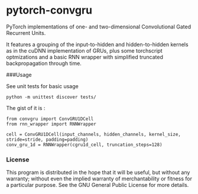 # pytorch-convgru
PyTorch implementations of one- and two-dimensional Convolutional Gated Recurrent Units.

It features a grouping of the input-to-hidden and hidden-to-hidden 
kernels as in the cuDNN implementation of GRUs, plus some torchscript optmizations
and a basic RNN wrapper with simplified truncated backpropagation through time.

###Usage

See unit tests for basic usage
```
python -m unittest discover tests/
```


The gist of it is :
```
from convgru import ConvGRU1DCell
from rnn_wrapper import RNNWrapper
```
```
cell = ConvGRU1DCell(input_channels, hidden_channels, kernel_size, stride=stride, padding=padding)
conv_gru_1d = RNNWrapper(cgru1d_cell, truncation_steps=128)
```
### License

This program is distributed in the hope that it will be useful, but without any
warranty; without even the implied warranty of merchantability or fitness for a 
particular purpose.  See the GNU General Public License for more details.
